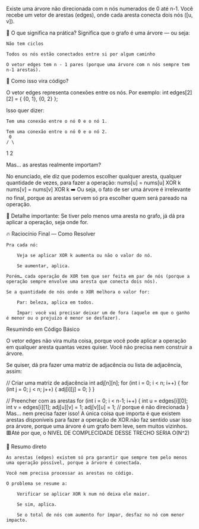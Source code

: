 Existe uma árvore não direcionada com n nós numerados de 0 até n-1. Você recebe um vetor de arestas (edges), onde cada aresta conecta dois nós ([u, v]).

🔧 O que significa na prática?
Significa que o grafo é uma árvore — ou seja:

    Não tem ciclos

    Todos os nós estão conectados entre si por algum caminho

    O vetor edges tem n - 1 pares (porque uma árvore com n nós sempre tem n-1 arestas).

🌳 Como isso vira código?

O vetor edges representa conexões entre os nós. Por exemplo:
int edges[2][2] = { {0, 1}, {0, 2} };

Isso quer dizer:

    Tem uma conexão entre o nó 0 e o nó 1.

    Tem uma conexão entre o nó 0 e o nó 2.
     0
    / \
   1   2

   Mas... as arestas realmente importam?

No enunciado, ele diz que podemos escolher qualquer aresta, qualquer quantidade de vezes, para fazer a operação:
nums[u] = nums[u] XOR k
nums[v] = nums[v] XOR k
➡️ Ou seja, o fato de ser uma árvore é irrelevante no final, porque as arestas servem só pra escolher quem será pareado na operação.

🛑 Detalhe importante: Se tiver pelo menos uma aresta no grafo, já dá pra aplicar a operação, seja onde for.

🔥 Raciocínio Final — Como Resolver

    Pra cada nó:

        Veja se aplicar XOR k aumenta ou não o valor do nó.

        Se aumentar, aplica.

    Porém… cada operação de XOR tem que ser feita em par de nós (porque a operação sempre envolve uma aresta que conecta dois nós).

    Se a quantidade de nós onde o XOR melhora o valor for:

        Par: beleza, aplica em todos.

        Ímpar: você vai precisar deixar um de fora (aquele em que o ganho é menor ou o prejuízo é menor se desfazer).

Resumindo em Código Básico

O vetor edges não vira muita coisa, porque você pode aplicar a operação em qualquer aresta quantas vezes quiser. Você não precisa nem construir a árvore.

Se quiser, dá pra fazer uma matriz de adjacência ou lista de adjacência, assim:

// Criar uma matriz de adjacência
int adj[n][n];
for (int i = 0; i < n; i++) {
    for (int j = 0; j < n; j++) {
        adj[i][j] = 0;
    }
}

// Preencher com as arestas
for (int i = 0; i < n-1; i++) {
    int u = edges[i][0];
    int v = edges[i][1];
    adj[u][v] = 1;
    adj[v][u] = 1; // porque é não direcionada
}
Mas... nem precisa fazer isso! A única coisa que importa é que existem arestas disponíveis para fazer a operação de XOR.não faz sentido usar isso pra árvore, porque uma árvore é um grafo bem leve, sem muitos vizinhos.
🟥Até por que, o NIVEL DE COMPLECIDADE DESSE TRECHO SERIA O(N^2)


🏁 Resumo direto

    As arestas (edges) existem só pra garantir que sempre tem pelo menos uma operação possível, porque a árvore é conectada.

    Você nem precisa processar as arestas no código.

    O problema se resume a:

        Verificar se aplicar XOR k num nó deixa ele maior.

        Se sim, aplica.

        Se o total de nós com aumento for ímpar, desfaz no nó com menor impacto.